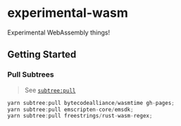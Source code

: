 # experimental-wasm

Experimental WebAssembly things!

## Getting Started

### Pull Subtrees

> See [`subtree:pull`][]

```js
yarn subtree:pull bytecodealliance/wasmtime gh-pages;
yarn subtree:pull emscripten-core/emsdk;
yarn subtree:pull freestrings/rust-wasm-regex;
```

[`subtree:pull`]: ./tasks/git/subtree/README.md#pull
